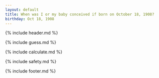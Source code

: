 ```yaml
---
layout: default
title: When was I or my baby conceived if born on October 18, 1908?
birthday: Oct 18, 1908
---
```


{% include header.md %}

{% include guess.md %}

{% include calculate.md %}

{% include safety.md %}

{% include footer.md %}



